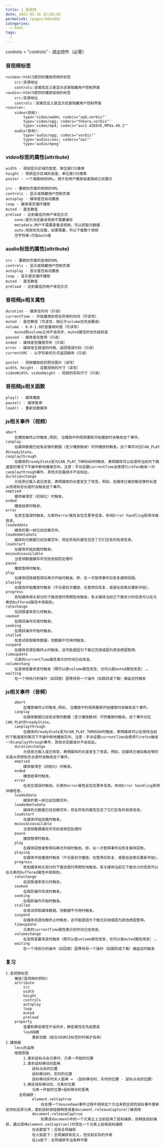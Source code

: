 ```yaml
---
title: 1_音视频
date: 2022-01-16 15:56:54
permalink: /pages/6d1e80/
categories:
  - html
tags:
  - 
---
```

controls = "controls" - 调出控件（必需）
### 音视频标签
	<video>:html5提供的播放视频的标签
		src:资源地址
		controls:该属性定义是显示还是隐藏用户控制界面
	<audio>:html5提供的播放音频的标签
		src:资源地址
		controls：该属性定义是显示还是隐藏用户控制界面
	<source>:
		video(视频):
			type='video/webm; codecs="vp8,vorbis"'
			type='video/ogg; codecs="theora,vorbis"'
			type='video/mp4; codecs="avc1.42E01E,MP4a.40.2"'
		audio(音频):
			type='audio/ogg; codecs="vorbis"'
			type='audios/aac; codecs="aac"'
			type='audio/mpeg'
### video标签的属性(attribute)
	width - 视频显示区域的宽度，单位是CSS像素
	height - 视频显示区域的高度，单位是CSS像素
	poster - 一个海报帧的URL，用于在用户播放或者跳帧之前展示
	
	src - 要嵌到页面的视频的URL
	controls - 显示或隐藏用户控制页面
	autoplay - 媒体是否自动播放
	loop - 媒体是否循环播放
	muted - 是否静音
	preload - 达到最佳的用户体验方式
		none:提示浏览器该视频不需要缓存
		metadata:用户不需要查看该视频，可以抓取元数据
		auto:视频优先加载，如果需要，可以下载整个视频
		空字符串:代指auto值
### audio标签的属性(attribute)
	src - 要嵌到页面的音频的URL
	controls - 显示或隐藏用户控制页面
	autoplay - 音乐是否自动播放
	loop - 音乐是否循环播放
	muted - 是否静音
	preload - 达到最佳的用户体验方式
### 音视频js相关属性
	duration - 媒体总时间（只读）
	currentTime - 开始播放到现在所用的时间（可读写）
	muted - 是否静音（可读写，相比于volume优先级要高）
	volume - 0.0-1.0的音量相对值（可读写）
		muted和volume之间不会同步，muted属性的优先级较高
	paused - 媒体是否暂停（只读）
	ended - 媒体是否播放完毕（只读）
	error - 媒体发生错误的时候，返回错误代码（只读）
	currentSRC - 以字符串的方式返回媒体（只读）
	
	poster - 视频播放前的预览图片（读写）
	width、height - 设置视频的尺寸（读写）
	videoWidth、videoHeight - 视频的实际尺寸（只读）
### 音视频js相关函数
	play() - 媒体播放
	pause() - 媒体暂停
	load() - 重新加载媒体
### js相关事件（视频）
	abort
		在播放被终止时触发,例如, 当播放中的视频重新开始播放时会触发这个事件。
	canplay	
		在媒体数据已经有足够的数据（至少播放数帧）可供播放时触发。这个事件对应CAN_PLAY的readyState。
	canplaythrough
		在媒体的readyState变为CAN_PLAY_THROUGH时触发，表明媒体可以在保持当前的下载速度的情况下不被中断地播放完毕。注意：手动设置currentTime会使得firefox触发一次canplaythrough事件，其他浏览器或许不会如此。
	durationchange
		元信息已载入或已改变，表明媒体的长度发生了改变。例如，在媒体已被加载足够的长度从而得知总长度时会触发这个事件。
	emptied	
		媒体被清空（初始化）时触发。
	ended
		播放结束时触发。
	error
		在发生错误时触发。元素的error属性会包含更多信息。参阅Error handling获得详细信息。
	loadeddata
		媒体的第一帧已经加载完毕。
	loadedmetadata
		媒体的元数据已经加载完毕，现在所有的属性包含了它们应有的有效信息。
	loadstart
		在媒体开始加载时触发。
	mozaudioavailable
		当音频数据缓存并交给音频层处理时
	pause
		播放暂停时触发。
	play
		在媒体回放被暂停后再次开始时触发。即，在一次暂停事件后恢复媒体回放。
	playing
		在媒体开始播放时触发（不论是初次播放、在暂停后恢复、或是在结束后重新开始）。
	progress
		告知媒体相关部分的下载进度时周期性地触发。有关媒体当前已下载总计的信息可以在元素的buffered属性中获取到。
	ratechange
		在回放速率变化时触发。
	seeked
		在跳跃操作完成时触发。
	seeking
		在跳跃操作开始时触发。
	stalled
		在尝试获取媒体数据，但数据不可用时触发。
	suspend
		在媒体资源加载终止时触发，这可能是因为下载已完成或因为其他原因暂停。
	timeupdate
		元素的currentTime属性表示的时间已经改变。
	volumechang
		在音频音量改变时触发（既可以是volume属性改变，也可以是muted属性改变）.。
	waiting
		在一个待执行的操作（如回放）因等待另一个操作（如跳跃或下载）被延迟时触发
### js相关事件（音频）
		abort
			在播放被终止时触发,例如, 当播放中的视频重新开始播放时会触发这个事件。
		canplay	
			在媒体数据已经有足够的数据（至少播放数帧）可供播放时触发。这个事件对应CAN_PLAY的readyState。
		canplaythrough
			在媒体的readyState变为CAN_PLAY_THROUGH时触发，表明媒体可以在保持当前的下载速度的情况下不被中断地播放完毕。注意：手动设置currentTime会使得firefox触发一次canplaythrough事件，其他浏览器或许不会如此。
		durationchange	
			元信息已载入或已改变，表明媒体的长度发生了改变。例如，在媒体已被加载足够的长度从而得知总长度时会触发这个事件。
		emptied
			媒体被清空（初始化）时触发。
		ended	
			播放结束时触发。
		error	
			在发生错误时触发。元素的error属性会包含更多信息。参阅Error handling获得详细信息。
		loadeddata
			媒体的第一帧已经加载完毕。
		loadedmetadata
			媒体的元数据已经加载完毕，现在所有的属性包含了它们应有的有效信息。
		loadstart
			在媒体开始加载时触发。
		mozaudioavailable	
			当音频数据缓存并交给音频层处理时
		pause
			播放暂停时触发。
		play	
			在媒体回放被暂停后再次开始时触发。即，在一次暂停事件后恢复媒体回放。
		playing	
			在媒体开始播放时触发（不论是初次播放、在暂停后恢复、或是在结束后重新开始）。
		progress
			告知媒体相关部分的下载进度时周期性地触发。有关媒体当前已下载总计的信息可以在元素的buffered属性中获取到。
		ratechange	
			在回放速率变化时触发。
		seeked
			在跳跃操作完成时触发。
		seeking	
			在跳跃操作开始时触发。
		stalled
			在尝试获取媒体数据，但数据不可用时触发。
		suspend
			在媒体资源加载终止时触发，这可能是因为下载已完成或因为其他原因暂停。
		timeupdate	
			元素的currentTime属性表示的时间已经改变。
		volumechange	
			在音频音量改变时触发（既可以是volume属性改变，也可以是muted属性改变）.。
		waiting	
			在一个待执行的操作（如回放）因等待另一个操作（如跳跃或下载）被延迟时触发
### 复习
	1.音视频标签
		兼容(音视频的转码)
		attribute
			src
			width
			height
			controls
			autoplay
			loop
			muted
			preload
		property
			音量和静音属性不会同步，静音属性优先级更高
			load函数
				重新加载（结合SOURCE标签的时候才有用）
	2.播放器
		less的运用
		拖拽思路
			1.拿到鼠标点击元素时，元素一开始的位置
			2.拿到鼠标移动的距离
				鼠标点击的位置
				鼠标移动时，实时的位置
				鼠标移动实时夫人距离 = （鼠标移动时，实时的位置 - 鼠标点击的位置）
			3.确定鼠标移动后，元素的位置
				元素一开始的位置+鼠标移动的距离
		  全局捕获：
				element.setCaptrue
			    	在处理一个mousedown事件过程中调用这个方法来把全部的鼠标事件重新定向到这哥元素，直到鼠标按钮被释放或者document.releaseCapture()被调用
				document.releaseCaptrue
					如果该document中的一个元素之上当前启用了鼠标捕获，则释放鼠标捕获，通过调用element.setCaptrue()时现在一个元素上启用鼠标捕获
				在谷歌底下：没有全局捕获
				在火狐底下：全局捕获有定义，但没有实际的作用
				在ie底下：全局捕获专治各种不服
